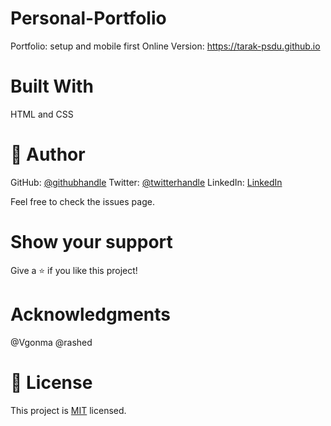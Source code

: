 # Personal-Portfolio
Portfolio: setup and mobile first
Online Version: https://tarak-psdu.github.io

# Built With
HTML and CSS


# 👤 Author
GitHub: [@githubhandle](https://github.com/tarak-psdu)
Twitter: [@twitterhandle](https://twitter.com/AbuTarak10)
LinkedIn: [LinkedIn](https://www.linkedin.com/in/abu-tarak)

Feel free to check the issues page.

# Show your support
Give a ⭐️ if you like this project!

# Acknowledgments
@Vgonma
@rashed

# 📝 License
This project is [MIT](./LICENSE) licensed.

